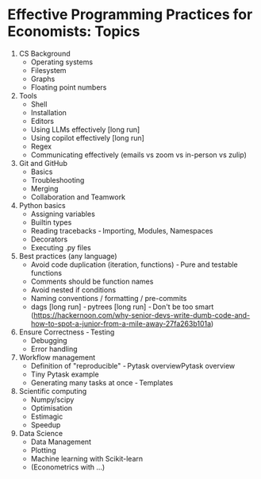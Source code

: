 # Effective Programming Practices for Economists: Topics

1. CS Background
   - Operating systems
   - Filesystem 
   - Graphs
   - Floating point numbers
1. Tools
   - Shell
   - Installation
   - Editors
   - Using LLMs effectively [long run]
   - Using copilot effectively [long run]
   - Regex
   - Communicating effectively (emails vs zoom vs in-person vs zulip)
1. Git and GitHub
   - Basics
   - Troubleshooting
   - Merging
   - Collaboration and Teamwork
1. Python basics
   - Assigning variables
   - Builtin types
   - Reading tracebacks
   - Importing, Modules, Namespaces
   - Decorators
   - Executing .py files
1. Best practices (any language)
   - Avoid code duplication (iteration, functions)
   - Pure and testable functions
   - Comments should be function names
   - Avoid nested if conditions
   - Naming conventions / formatting / pre-commits
   - dags [long run]
   - pytrees [long run]
   - Don't be too smart (https://hackernoon.com/why-senior-devs-write-dumb-code-and-how-to-spot-a-junior-from-a-mile-away-27fa263b101a)
1. Ensure Correctness
   - Testing
   - Debugging
   - Error handling
1. Workflow management
   - Definition of "reproducible"
   - Pytask overviewPytask overview
   - Tiny Pytask example
   - Generating many tasks at once
   - Templates
1. Scientific computing
   - Numpy/scipy
   - Optimisation
   - Estimagic
   - Speedup
1. Data Science
   - Data Management
   - Plotting
   - Machine learning with Scikit-learn
   - (Econometrics with ...)

